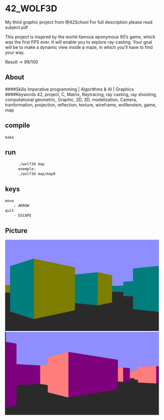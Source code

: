 # 42_WOLF3D
My third graphic project from @42School
For full description please read subject.pdf

This project is inspired by the world-famous eponymous 90’s game, which was the first FPS ever. It will enable you to explore ray-casting. Your goal will be to make a dynamic view inside a maze, in which you’ll have to find your way.

Result -> 99/100 
## About
####Skills
Imperative programming |
Algorithms & AI |
Graphics 
####Keywords
42, project, C, Matrix, Raytracing, ray casting, ray shooting, computational geometric, Graphic, 2D, 3D, modelization, Camera, tranformation, projection, reflection, texture, wireframe, wolfenstein, game, map 

## compile

    make
	  
## run

	      ./wolf3d map
		  exemple: 
		  ./wolf3d map/map0

## keys
	
	move
		- ARROW
	quit
		- ESCAPE

## Picture

![Alt text](/screenshots/one?raw=true "one")
![Alt text](/screenshots/two?raw=true "two")


